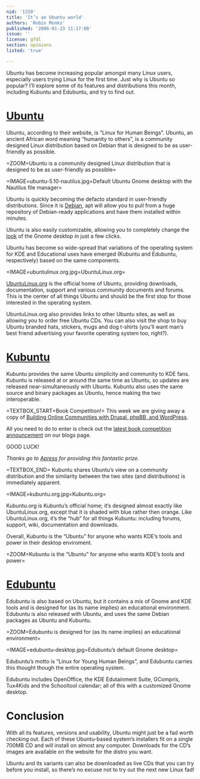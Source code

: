 ```yaml
---
nid: '1320'
title: 'It’s an Ubuntu world'
authors: 'Robin Monks'
published: '2006-01-23 11:17:08'
issue: ''
license: gfdl
section: opinions
listed: 'true'

---
```

Ubuntu has become increasing popular amongst many Linux users, especially users trying Linux for the first time. Just why is Ubuntu so popular? I’ll explore some of its features and distributions this month, including Kubuntu and Edubuntu, and try to find out.


# [Ubuntu](http://ubuntulinux.org)

Ubuntu, according to their website, is “Linux for Human Beings”. Ubuntu, an ancient African word meaning “humanity to others”, is a community designed Linux distribution based on Debian that is designed to be as user-friendly as possible.


=ZOOM=Ubuntu is a community designed Linux distribution that is designed to be as user-friendly as possible=


=IMAGE=ubuntu-5.10-nautilus.jpg=Default Ubuntu Gnome desktop with the Nautilus file manager=

Ubuntu is quickly becoming the defacto standard in user-friendly distributions. Since it is [Debian](http://debian.org), apt will allow you to pull from a huge repository of Debian-ready applications and have them installed within minutes.

Ubuntu is also easily customizable, allowing you to completely change the [look](http://www.gnome-look.org/) of the Gnome desktop in just a few clicks.

Ubuntu has become so wide-spread that variations of the operating system for KDE and Educational uses have emerged (Kubuntu and Edubuntu, respectively) based on the same components.


=IMAGE=ubuntulinux.org.jpg=UbuntuLinux.org=

[UbuntuLinux.org](http://ubuntulinux.org) is the official home of Ubuntu, providing downloads, documentation, support and various community documents and forums. This is the center of all things Ubuntu and should be the first stop for those interested in the operating system.


<!--pagebreak-->


UbuntuLinux.org also provides links to other Ubuntu sites, as well as allowing you to order free Ubuntu CDs. You can also visit the shop to buy Ubuntu branded hats, stickers, mugs and dog t-shirts (you’ll want man’s best friend advertising your favorite operating system too, right?).


# [Kubuntu](http://kubuntu.org)

Kubuntu provides the same Ubuntu simplicity and community to KDE fans. Kubuntu is released at or around the same time as Ubuntu, so updates are released near-simultaneously with Ubuntu. Kubuntu also uses the same source and binary packages as Ubuntu, hence making the two interoperable.

=TEXTBOX_START=Book Competition!=
This week we are giving away a copy of [Building Online Communities with Drupal, phpBB, and WordPress](http://www.freesoftwaremagazine.com/reviews/book_review_building_communities).

All you need to do to enter is check out the [latest book competition announcement](http://blog.freesoftwaremagazine.com/users/announcements) on our blogs page.

GOOD LUCK!

_Thanks go to _[Apress](http://www.apress.com/)_ for providing this fantastic prize._


=TEXTBOX_END=
Kubuntu shares Ubuntu’s view on a community distribution and the similarity between the two sites (and distributions) is immediately apparent.


=IMAGE=kubuntu.org.jpg=Kubuntu.org=

Kubuntu.org is Kubuntu’s official home; it’s designed almost exactly like UbuntuLinux.org, except that it is shaded with blue rather then orange. Like UbuntuLinux.org, it’s the “hub” for all things Kubuntu: including forums, support, wiki, documentation and downloads.

Overall, Kubuntu is the “Ubuntu” for anyone who wants KDE’s tools and power in their desktop enviroment.


=ZOOM=Kubuntu is the “Ubuntu” for anyone who wants KDE’s tools and power=


# [Edubuntu](http://edubuntu.org)

Edubuntu is also based on Ubuntu, but it contains a mix of Gnome and KDE tools and is designed for (as its name implies) an educational environment. Edubuntu is also released with Ubuntu, and uses the same Debian packages as Ubuntu and Kubuntu.


=ZOOM=Edubuntu is designed for (as its name implies) an educational environment=


=IMAGE=edubuntu-desktop.jpg=Edubuntu’s default Gnome desktop=

Edubuntu’s motto is “Linux for Young Human Beings”, and Edubuntu carries this thought though the entire operating system.

Edubuntu includes OpenOffice, the KDE Edutainment Suite, GCompris, Tux4Kids and the Schooltool calendar; all of this with a customized Gnome desktop.


# Conclusion

With all its features, versions and usability, Ubuntu might just be a fad worth checking out. Each of these Ubuntu-based system’s installers fit on a single 700MB CD and will install on almost any computer. Downloads for the CD’s images are available on the website for the distro you want.

Ubuntu and its variants can also be downloaded as live CDs that you can try before you install, so there’s no excuse not to try out the next new Linux fad!

